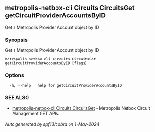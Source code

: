 ## metropolis-netbox-cli Circuits CircuitsGet getCircuitProviderAccountsByID

Get a Metropolis Provider Account object by ID.

### Synopsis

Get a Metropolis Provider Account object by ID.

```
metropolis-netbox-cli Circuits CircuitsGet getCircuitProviderAccountsByID [flags]
```

### Options

```
  -h, --help   help for getCircuitProviderAccountsByID
```

### SEE ALSO

* [metropolis-netbox-cli Circuits CircuitsGet](metropolis-netbox-cli_Circuits_CircuitsGet.md)	 - Metropolis Netbox Circuit Management GET APIs.

###### Auto generated by spf13/cobra on 1-May-2024
